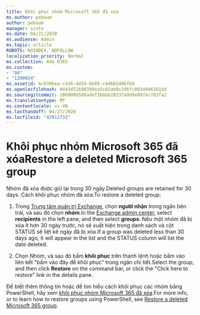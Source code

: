```yaml
---
title: Khôi phục nhóm Microsoft 365 đã xóa
ms.author: pebaum
author: pebaum
manager: scotv
ms.date: 04/21/2020
ms.audience: Admin
ms.topic: article
ROBOTS: NOINDEX, NOFOLLOW
localization_priority: Normal
ms.collection: Adm_O365
ms.custom:
- "98"
- "1200024"
ms.assetid: bc0396ea-c426-4d1d-bb89-ced602d06fb6
ms.openlocfilehash: 0443d51690399ea5c82ab9c2d6fc803a946161dd
ms.sourcegitcommit: 286000b588adef1bbbb28337a9d9e087ec783fa2
ms.translationtype: MT
ms.contentlocale: vi-VN
ms.lasthandoff: 04/27/2020
ms.locfileid: "43912733"
---
```

# <a name="restore-a-deleted-microsoft-365-group"></a><span data-ttu-id="fbfc9-102">Khôi phục nhóm Microsoft 365 đã xóa</span><span class="sxs-lookup"><span data-stu-id="fbfc9-102">Restore a deleted Microsoft 365 group</span></span>

<span data-ttu-id="fbfc9-103">Nhóm đã xóa được giữ lại trong 30 ngày.</span><span class="sxs-lookup"><span data-stu-id="fbfc9-103">Deleted groups are retained for 30 days.</span></span> <span data-ttu-id="fbfc9-104">Cách khôi phục nhóm đã xóa:</span><span class="sxs-lookup"><span data-stu-id="fbfc9-104">To restore a deleted group:</span></span>
  
1. <span data-ttu-id="fbfc9-105">Trong [Trung tâm quản trị Exchange](https://outlook.office365.com/ecp/), chọn **người nhận** trong ngăn bên trái, và sau đó chọn **nhóm**.</span><span class="sxs-lookup"><span data-stu-id="fbfc9-105">In the [Exchange admin center](https://outlook.office365.com/ecp/), select **recipients** in the left pane, and then select **groups**.</span></span> <span data-ttu-id="fbfc9-106">Nếu một nhóm đã bị xóa ít hơn 30 ngày trước, nó sẽ xuất hiện trong danh sách và cột STATUS sẽ liệt kê ngày đã bị xóa.</span><span class="sxs-lookup"><span data-stu-id="fbfc9-106">If a group was deleted less than 30 days ago, it will appear in the list and the STATUS column will list the date deleted.</span></span>

2. <span data-ttu-id="fbfc9-107">Chọn Nhóm, và sau đó bấm **khôi phục** trên thanh lệnh hoặc bấm vào liên kết "bấm vào đây để khôi phục" trong ngăn chi tiết.</span><span class="sxs-lookup"><span data-stu-id="fbfc9-107">Select the group, and then click **Restore** on the command bar, or click the "Click here to restore" link in the details pane.</span></span>

<span data-ttu-id="fbfc9-108">Để biết thêm thông tin hoặc để tìm hiểu cách khôi phục các nhóm bằng PowerShell, hãy xem [khôi phục nhóm Microsoft 365 đã xóa](https://go.microsoft.com/fwlink/?linkid=867802).</span><span class="sxs-lookup"><span data-stu-id="fbfc9-108">For more info, or to learn how to restore groups using PowerShell, see [Restore a deleted Microsoft 365 group](https://go.microsoft.com/fwlink/?linkid=867802).</span></span>
  